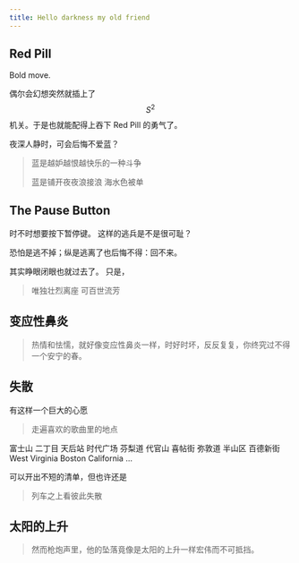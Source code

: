 ```yaml
---
title: Hello darkness my old friend
---
```


## Red Pill

Bold move.

偶尔会幻想突然就插上了 $$S^2$$ 机关。于是也就能配得上吞下 Red Pill 的勇气了。
<!--more-->

夜深人静时，可会后悔不爱蓝？

> 蓝是越妒越恨越快乐的一种斗争
> 
> 蓝是铺开夜夜浪接浪 海水色被单

## The Pause Button

时不时想要按下暂停键。 这样的逃兵是不是很可耻？

恐怕是逃不掉；纵是逃离了也后悔不得：回不来。

其实睁眼闭眼也就过去了。 只是，

> 唯独壮烈离座 可百世流芳

## 变应性鼻炎

>热情和怯懦，就好像变应性鼻炎一样，时好时坏，反反复复，你终究过不得一个安宁的春。

## 失散

有这样一个巨大的心愿

> 走遍喜欢的歌曲里的地点

富士山 二丁目 天后站 时代广场 芬梨道 代官山 喜帖街 弥敦道 半山区 百德新街 West Virginia Boston California …

可以开出不短的清单，但也许还是

> 列车之上看彼此失散

## 太阳的上升

>然而枪炮声里，他的坠落竟像是太阳的上升一样宏伟而不可抵挡。